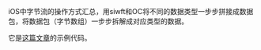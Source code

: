 iOS中字节流的操作方式汇总，用siwft和OC将不同的数据类型一步步拼接成数据包，将数据包（字节数组）一步步拆解成对应类型的数据。

它是[这篇文章](https://github.com/chaocaiwei/bytesStream/blob/master/玩转socket之字节流操作.md)的示例代码。
